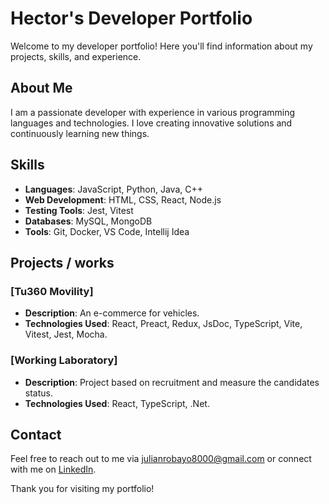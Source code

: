 # Hector's Developer Portfolio

Welcome to my developer portfolio! Here you'll find information about my projects, skills, and experience.

## About Me

I am a passionate developer with experience in various programming languages and technologies. I love creating innovative solutions and continuously learning new things.

## Skills

- **Languages**: JavaScript, Python, Java, C++
- **Web Development**: HTML, CSS, React, Node.js
- **Testing Tools**: Jest, Vitest
- **Databases**: MySQL, MongoDB
- **Tools**: Git, Docker, VS Code, Intellij Idea

## Projects / works

### [Tu360 Movility]

- **Description**: An e-commerce for vehicles.
- **Technologies Used**: React, Preact, Redux, JsDoc, TypeScript, Vite, Vitest, Jest, Mocha.

### [Working Laboratory]

- **Description**: Project based on recruitment and measure the candidates status.
- **Technologies Used**: React, TypeScript, .Net.

## Contact

Feel free to reach out to me via [julianrobayo8000@gmail.com](mailto:julianrobayo8000@gmail.com) or connect with me on [LinkedIn](https://www.linkedin.com/in/hec-rob-dev/).

Thank you for visiting my portfolio!
